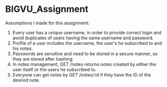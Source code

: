 # BIGVU_Assignment
Assumptions I made for this assignment:
1. Every user has a unique username, in order to provide correct login and avoid duplicates of users having the same username and password.
2. Profile of a user includes the username, the user's he subscribed to and his notes.
3. Passwords are sensitive and need to be stored in a secure manner, so they are stored after hashing.
4. In notes management, GET /notes returns notes created by either the user itself or the users he subscribed to.
5. Everyone can get notes by GET /notes/:id if they have the ID of the desired note.